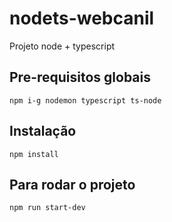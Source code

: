 # nodets-webcanil
Projeto node + typescript
## Pre-requisitos globais
`npm i-g nodemon typescript ts-node`
## Instalação 
`npm install`

## Para rodar o projeto 
`npm run start-dev`